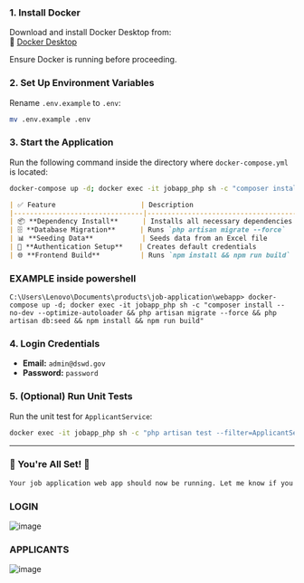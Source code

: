 ### 1. Install Docker

Download and install Docker Desktop from:  
🔗 [Docker Desktop](https://www.docker.com/products/docker-desktop/)

Ensure Docker is running before proceeding.

### 2. Set Up Environment Variables

Rename `.env.example` to `.env`:

```sh
mv .env.example .env
```

### 3. Start the Application

Run the following command inside the directory where `docker-compose.yml` is located:

```sh
docker-compose up -d; docker exec -it jobapp_php sh -c "composer install --no-dev --optimize-autoloader && php artisan migrate --force && php artisan db:seed && npm install && npm run build"
```
```md
| ✅ Feature                     | Description                           |
|--------------------------------|---------------------------------------|
| 📦 **Dependency Install**      | Installs all necessary dependencies  |
| 🗄️ **Database Migration**      | Runs `php artisan migrate --force`   |
| 📊 **Seeding Data**            | Seeds data from an Excel file        |
| 🔑 **Authentication Setup**    | Creates default credentials          |
| 🌐 **Frontend Build**          | Runs `npm install && npm run build`  |
```
### EXAMPLE inside powershell

 ``` C:\Users\Lenovo\Documents\products\job-application\webapp> docker-compose up -d; docker exec -it jobapp_php sh -c "composer install --no-dev --optimize-autoloader && php artisan migrate --force && php artisan db:seed && npm install && npm run build" ```

### 4. Login Credentials

- **Email:** `admin@dswd.gov`
- **Password:** `password`


### 5. (Optional) Run Unit Tests

Run the unit test for `ApplicantService`:

```sh
docker exec -it jobapp_php sh -c "php artisan test --filter=ApplicantServiceTest"
```


---

### 🎯 You're All Set! 🚀
```md
Your job application web app should now be running. Let me know if you need any modifications!
```


### LOGIN
![image](https://github.com/user-attachments/assets/47cfc219-50f5-4fa3-b847-ebdcc0aa3b50)


### APPLICANTS

![image](https://github.com/user-attachments/assets/974d9a1d-e22f-4959-afb1-08c0e70711fa)




